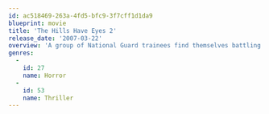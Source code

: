 ```yaml
---
id: ac518469-263a-4fd5-bfc9-3f7cff1d1da9
blueprint: movie
title: 'The Hills Have Eyes 2'
release_date: '2007-03-22'
overview: 'A group of National Guard trainees find themselves battling against a vicious group of mutants on their last day of training in the desert.'
genres:
  -
    id: 27
    name: Horror
  -
    id: 53
    name: Thriller
---
```

